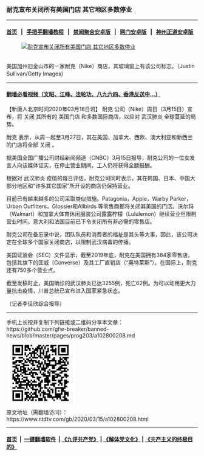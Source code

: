 ### 耐克宣布关闭所有美国门店 其它地区多数停业
------------------------

#### [首页](https://github.com/gfw-breaker/banned-news/blob/master/README.md) &nbsp;&nbsp;|&nbsp;&nbsp; [手把手翻墙教程](https://github.com/gfw-breaker/guides/wiki) &nbsp;&nbsp;|&nbsp;&nbsp; [禁闻聚合安卓版](https://github.com/gfw-breaker/bn-android) &nbsp;&nbsp;|&nbsp;&nbsp; [网门安卓版](https://github.com/oGate2/oGate) &nbsp;&nbsp;|&nbsp;&nbsp; [神州正道安卓版](https://github.com/SzzdOgate/update) 



<div><div class="featured_image">
 <a href="https://i.ntdtv.com/assets/uploads/2020/03/42d0d4c4640d095ede71afb95a5fb1b9.jpg" target="_blank">
  <figure>
   <img alt="耐克宣布关闭所有美国门店 其它地区多数停业" src="https://i.ntdtv.com/assets/uploads/2020/03/42d0d4c4640d095ede71afb95a5fb1b9-800x450.jpg"/>
  </figure><br/>
 </a>
 <span class="caption">
  美国加州旧金山市的一家耐克（Nike）商店，其玻璃窗上有该公司标志。（Justin Sullivan/Getty Images）
 </span>
</div>
</div><hr/>

#### [翻墙必看视频（文昭、江峰、法轮功、八九六四、香港反送中...）](https://github.com/gfw-breaker/banned-news/blob/master/pages/link3.md)

<div><div class="post_content" itemprop="articleBody">
 <p>
  【新唐人北京时间2020年03月16日讯】
  <ok href="https://www.ntdtv.com/gb/耐克.htm">
   耐克
  </ok>
  公司（Nike）周日（3月15日）宣布，将
  <ok href="https://www.ntdtv.com/gb/关闭.htm">
   关闭
  </ok>
  其所有的
  <ok href="https://www.ntdtv.com/gb/美国门店.htm">
   美国门店
  </ok>
  和多数国际商店，以应对
  <ok href="https://www.ntdtv.com/gb/武汉肺炎.htm">
   武汉肺炎
  </ok>
  全球蔓延的局势。
 </p>
 <p>
  <ok href="https://www.ntdtv.com/gb/耐克.htm">
   耐克
  </ok>
  表示，从周一起至3月27日，其在美国、加拿大、西欧、澳大利亚和新西兰的门店将全部
  <ok href="https://www.ntdtv.com/gb/关闭.htm">
   关闭
  </ok>
  。
 </p>
 <p>
  据美国全国广播公司财经新闻频道（CNBC）3月15日报导，耐克公司的一位女发言人向该媒体证实，在停止营业期间，工人仍将获得全额报酬。
 </p>
 <p>
  根据对
  <ok href="https://www.ntdtv.com/gb/武汉肺炎.htm">
   武汉肺炎
  </ok>
  疫情的每日评估，耐克公司同时表示，其在韩国、日本、中国大部分地区和“许多其它国家”所开设的商店仍保持营业。
 </p>
 <p>
  目前已有越来越多的公司采取类似措施。Patagonia，Apple，Warby Parker，Urban Outfitters，Glossier和Allbirds 等零售商都将关闭其美国的门店。沃尔玛（Walmart）和加拿大体育休闲服装公司露露柠檬（Lululemon）继续营业但限制营业时间。意大利和法国目前已下令关闭所有非必需的零售店。
 </p>
 <p>
  耐克公司在备忘录中说，团队队员和消费者的福祉是其头等大事，因此，该公司决定在全球多个国家关闭商店，以限制武汉病毒的传播。
 </p>
 <p>
  美国证监会（SEC）文件显示，截至2019年底，耐克在美国拥有384家零售店，包括其旗下的匡威（Converse）及其工厂直销店（“奥特莱斯”）。在国际上，耐克还有750多个营业点。
 </p>
 <p>
  截至发稿时止，美国确诊的武汉肺炎已达3255例，死亡62例。为可以动用更大力量抗击疫情，川普总统已宣布进入国家紧急状态。
 </p>
 <p>
  （记者李佳欣综合报导）
 </p>
 <div class="single_ad">
 </div>
</div>
</div>
<hr/>
手机上长按并复制下列链接或二维码分享本文章：<br/>
https://github.com/gfw-breaker/banned-news/blob/master/pages/prog203/a102800208.md <br/>
<a href='https://github.com/gfw-breaker/banned-news/blob/master/pages/prog203/a102800208.md'><img src='https://github.com/gfw-breaker/banned-news/blob/master/pages/prog203/a102800208.md.png'/></a> <br/>
原文地址（需翻墙访问）：https://www.ntdtv.com/gb/2020/03/15/a102800208.html


------------------------
#### [首页](https://github.com/gfw-breaker/banned-news/blob/master/README.md) &nbsp;|&nbsp; [一键翻墙软件](https://github.com/gfw-breaker/nogfw/blob/master/README.md) &nbsp;| [《九评共产党》](https://github.com/gfw-breaker/9ping.md/blob/master/README.md#九评之一评共产党是什么) | [《解体党文化》](https://github.com/gfw-breaker/jtdwh.md/blob/master/README.md) | [《共产主义的终极目的》](https://github.com/gfw-breaker/gczydzjmd.md/blob/master/README.md)


<img src='http://gfw-breaker.win/banned-news/pages/prog203/a102800208.md' width='0px' height='0px'/>